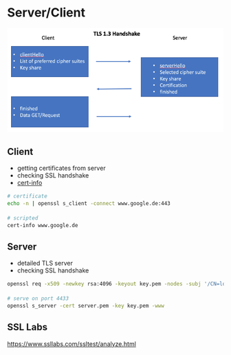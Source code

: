 # Server/Client

![TLS 1.3 Handshake (CC) Skisope999/commons.wikimedia.org](handshake.png)

## Client

* getting certificates from server
* checking SSL handshake
* [cert-info](https://raw.githubusercontent.com/elsamuko/tools/master/common/cert-info)

```bash
# certificate
echo -n | openssl s_client -connect www.google.de:443

# scripted
cert-info www.google.de
```

## Server

* detailed TLS server
* checking SSL handshake

```bash
openssl req -x509 -newkey rsa:4096 -keyout key.pem -nodes -subj '/CN=localhost' -days 365 -out server.pem

# serve on port 4433
openssl s_server -cert server.pem -key key.pem -www
```

## SSL Labs

https://www.ssllabs.com/ssltest/analyze.html
